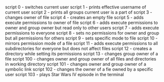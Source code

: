 script 0 - switches current user
script 1 - prints effective username of current user
script 2 - prints all groups current user is a part of
script 3 - changes owner of file
script 4 - creates an empty file
script 5 - adds execute permissions to owner of file
script 6 - adds execute permissions to owner and group owner but read only to other users
script 7 - adds execute permissions to everyone
script 8 - sets no permissions for owner and group but all permissions for others
script 9 - sets specific mode to file
script 10 -mirrors permission mode of a file
script 11 - adds execute permissions to all subdirectories for everyone but does not affect files
script 12 - creates a directory while setting its permissions
script 13 - changes group owner of a file
script 100 - changes owner and group owner of all files and directories in working directory
script 101 - changes owner and group owner of a symbolic link
script 102 - changes the owner of a fie owned by a specific user
script 103 - plays Star Wars IV episode in the terminal
